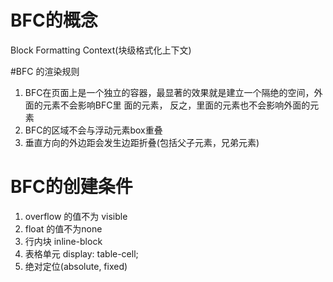# BFC的概念
Block Formatting Context(块级格式化上下文)

#BFC 的渲染规则
1. BFC在页面上是一个独立的容器，最显著的效果就是建立一个隔绝的空间，外面的元素不会影响BFC里     面的元素，
   反之，里面的元素也不会影响外面的元素
2. BFC的区域不会与浮动元素box重叠
3. 垂直方向的外边距会发生边距折叠(包括父子元素，兄弟元素)

# BFC的创建条件
1. overflow 的值不为 visible
2. float 的值不为none
3. 行内块 inline-block
4. 表格单元 display: table-cell;
5. 绝对定位(absolute, fixed)